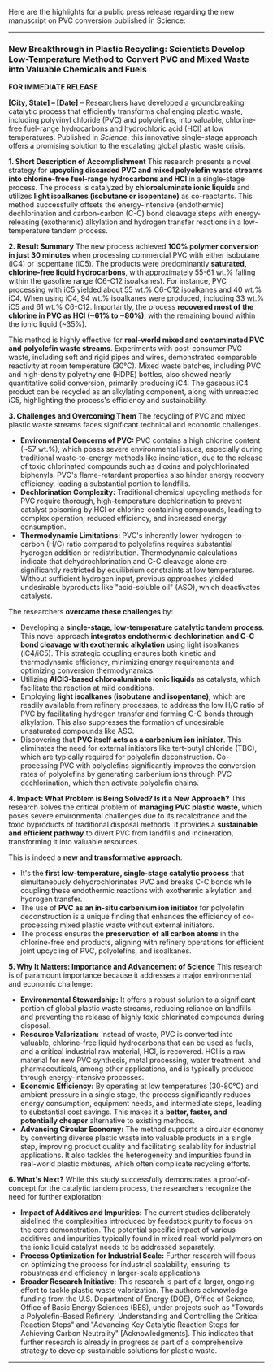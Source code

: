 Here are the highlights for a public press release regarding the new manuscript on PVC conversion published in Science:

---

### **New Breakthrough in Plastic Recycling: Scientists Develop Low-Temperature Method to Convert PVC and Mixed Waste into Valuable Chemicals and Fuels**

**FOR IMMEDIATE RELEASE**

**[City, State] – [Date]** – Researchers have developed a groundbreaking catalytic process that efficiently transforms challenging plastic waste, including polyvinyl chloride (PVC) and polyolefins, into valuable, chlorine-free fuel-range hydrocarbons and hydrochloric acid (HCl) at low temperatures. Published in *Science*, this innovative single-stage approach offers a promising solution to the escalating global plastic waste crisis.

**1. Short Description of Accomplishment**
This research presents a novel strategy for **upcycling discarded PVC and mixed polyolefin waste streams into chlorine-free fuel-range hydrocarbons and HCl** in a single-stage process. The process is catalyzed by **chloroaluminate ionic liquids** and utilizes **light isoalkanes (isobutane or isopentane)** as co-reactants. This method successfully offsets the energy-intensive (endothermic) dechlorination and carbon-carbon (C-C) bond cleavage steps with energy-releasing (exothermic) alkylation and hydrogen transfer reactions in a low-temperature tandem process.

**2. Result Summary**
The new process achieved **100% polymer conversion in just 30 minutes** when processing commercial PVC with either isobutane (iC4) or isopentane (iC5). The products were predominantly **saturated, chlorine-free liquid hydrocarbons**, with approximately 55-61 wt.% falling within the gasoline range (C6-C12 isoalkanes). For instance, PVC processing with iC5 yielded about 55 wt.% C6-C12 isoalkanes and 40 wt.% iC4. When using iC4, 94 wt.% isoalkanes were produced, including 33 wt.% iC5 and 61 wt.% C6-C12. Importantly, the process **recovered most of the chlorine in PVC as HCl (~61% to ~80%)**, with the remaining bound within the ionic liquid (~35%).

This method is highly effective for **real-world mixed and contaminated PVC and polyolefin waste streams**. Experiments with post-consumer PVC waste, including soft and rigid pipes and wires, demonstrated comparable reactivity at room temperature (30°C). Mixed waste batches, including PVC and high-density polyethylene (HDPE) bottles, also showed nearly quantitative solid conversion, primarily producing iC4. The gaseous iC4 product can be recycled as an alkylating component, along with unreacted iC5, highlighting the process's efficiency and sustainability.

**3. Challenges and Overcoming Them**
The recycling of PVC and mixed plastic waste streams faces significant technical and economic challenges.

*   **Environmental Concerns of PVC:** PVC contains a high chlorine content (~57 wt.%), which poses severe environmental issues, especially during traditional waste-to-energy methods like incineration, due to the release of toxic chlorinated compounds such as dioxins and polychlorinated biphenyls. PVC's flame-retardant properties also hinder energy recovery efficiency, leading a substantial portion to landfills.
*   **Dechlorination Complexity:** Traditional chemical upcycling methods for PVC require thorough, high-temperature dechlorination to prevent catalyst poisoning by HCl or chlorine-containing compounds, leading to complex operation, reduced efficiency, and increased energy consumption.
*   **Thermodynamic Limitations:** PVC's inherently lower hydrogen-to-carbon (H/C) ratio compared to polyolefins requires substantial hydrogen addition or redistribution. Thermodynamic calculations indicate that dehydrochlorination and C-C cleavage alone are significantly restricted by equilibrium constraints at low temperatures. Without sufficient hydrogen input, previous approaches yielded undesirable byproducts like "acid-soluble oil" (ASO), which deactivates catalysts.

The researchers **overcame these challenges** by:
*   Developing a **single-stage, low-temperature catalytic tandem process**. This novel approach **integrates endothermic dechlorination and C-C bond cleavage with exothermic alkylation** using light isoalkanes (iC4/iC5). This strategic coupling ensures both kinetic and thermodynamic efficiency, minimizing energy requirements and optimizing conversion thermodynamics.
*   Utilizing **AlCl3-based chloroaluminate ionic liquids** as catalysts, which facilitate the reaction at mild conditions.
*   Employing **light isoalkanes (isobutane and isopentane)**, which are readily available from refinery processes, to address the low H/C ratio of PVC by facilitating hydrogen transfer and forming C-C bonds through alkylation. This also suppresses the formation of undesirable unsaturated compounds like ASO.
*   Discovering that **PVC itself acts as a carbenium ion initiator**. This eliminates the need for external initiators like tert-butyl chloride (TBC), which are typically required for polyolefin deconstruction. Co-processing PVC with polyolefins significantly improves the conversion rates of polyolefins by generating carbenium ions through PVC dechlorination, which then activate polyolefin chains.

**4. Impact: What Problem is Being Solved? Is it a New Approach?**
This research solves the critical problem of **managing PVC plastic waste**, which poses severe environmental challenges due to its recalcitrance and the toxic byproducts of traditional disposal methods. It provides a **sustainable and efficient pathway** to divert PVC from landfills and incineration, transforming it into valuable resources.

This is indeed a **new and transformative approach**:
*   It's the **first low-temperature, single-stage catalytic process** that simultaneously dehydrochlorinates PVC and breaks C-C bonds while coupling these endothermic reactions with exothermic alkylation and hydrogen transfer.
*   The use of **PVC as an in-situ carbenium ion initiator** for polyolefin deconstruction is a unique finding that enhances the efficiency of co-processing mixed plastic waste without external initiators.
*   The process ensures the **preservation of all carbon atoms** in the chlorine-free end products, aligning with refinery operations for efficient joint upcycling of PVC, polyolefins, and isoalkanes.

**5. Why It Matters: Importance and Advancement of Science**
This research is of paramount importance because it addresses a major environmental and economic challenge:
*   **Environmental Stewardship:** It offers a robust solution to a significant portion of global plastic waste streams, reducing reliance on landfills and preventing the release of highly toxic chlorinated compounds during disposal.
*   **Resource Valorization:** Instead of waste, PVC is converted into valuable, chlorine-free liquid hydrocarbons that can be used as fuels, and a critical industrial raw material, HCl, is recovered. HCl is a raw material for new PVC synthesis, metal processing, water treatment, and pharmaceuticals, among other applications, and is typically produced through energy-intensive processes.
*   **Economic Efficiency:** By operating at low temperatures (30-80°C) and ambient pressure in a single stage, the process significantly reduces energy consumption, equipment needs, and intermediate steps, leading to substantial cost savings. This makes it a **better, faster, and potentially cheaper** alternative to existing methods.
*   **Advancing Circular Economy:** The method supports a circular economy by converting diverse plastic waste into valuable products in a single step, improving product quality and facilitating scalability for industrial applications. It also tackles the heterogeneity and impurities found in real-world plastic mixtures, which often complicate recycling efforts.

**6. What's Next?**
While this study successfully demonstrates a proof-of-concept for the catalytic tandem process, the researchers recognize the need for further exploration:
*   **Impact of Additives and Impurities:** The current studies deliberately sidelined the complexities introduced by feedstock purity to focus on the core demonstration. The potential specific impact of various additives and impurities typically found in mixed real-world polymers on the ionic liquid catalyst needs to be addressed separately.
*   **Process Optimization for Industrial Scale:** Further research will focus on optimizing the process for industrial scalability, ensuring its robustness and efficiency in larger-scale applications.
*   **Broader Research Initiative:** This research is part of a larger, ongoing effort to tackle plastic waste valorization. The authors acknowledge funding from the U.S. Department of Energy (DOE), Office of Science, Office of Basic Energy Sciences (BES), under projects such as "Towards a Polyolefin-Based Refinery: Understanding and Controlling the Critical Reaction Steps" and "Advancing Key Catalytic Reaction Steps for Achieving Carbon Neutrality" [Acknowledgments]. This indicates that further research is already in progress as part of a comprehensive strategy to develop sustainable solutions for plastic waste.

---